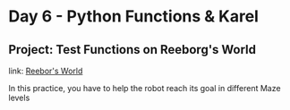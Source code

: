 # Day 6 - Python Functions & Karel

## Project: Test Functions on Reeborg's World

link: [Reebor's World](https://reeborg.ca/reeborg.html?lang=en&mode=python&menu=worlds%2Fmenus%2Freeborg_intro_en.json&name=Alone&url=worlds%2Ftutorial_en%2Falone.json)

In this practice, you have to help the robot reach its goal in different Maze levels
